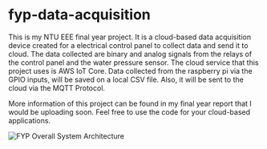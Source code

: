 # fyp-data-acquisition

This is my NTU EEE final year project.
It is a cloud-based data acquisition device created for a electrical control panel to collect data
and send it to cloud. The data collected are binary and analog signals from the relays of the control
panel and the water pressure sensor. The cloud service that this project uses is AWS IoT Core. Data 
collected from the raspberry pi via the GPIO inputs, will be saved on a local CSV file. Also, it will
be sent to the cloud via the MQTT Protocol.

More information of this project can be found in my final year report that I would be uploading soon.
Feel free to use the code for your cloud-based applications. 

![FYP Overall System Architecture](https://github.com/reubengoh/fyp-data-acquisition/assets/93382264/b588b577-160c-48e9-93d4-0593022db6ab)
